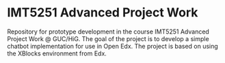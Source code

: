# IMT5251 Advanced Project Work

Repository for prototype development in the course IMT5251 Advanced Project Work @ GUC/HiG. 
The goal of the project is to develop a simple chatbot implementation for use in Open Edx. 
The project is based on using the XBlocks environment from Edx.

